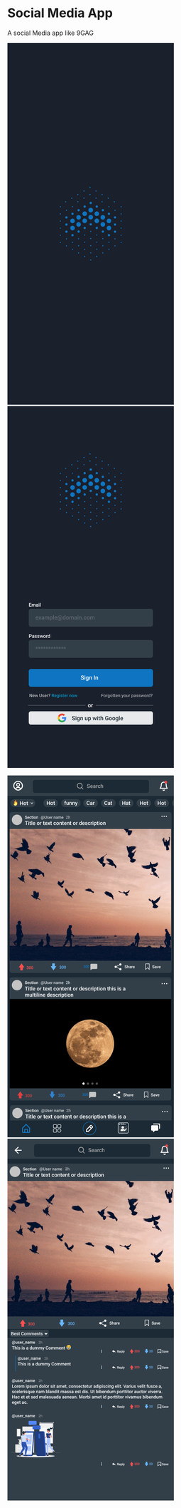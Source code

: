 # Social Media App
A social Media app like 9GAG

![](./assets/Splash-screen.png)    ![](./assets/login-screen.png)

![](./assets/landing-screen_card.png)   ![](./assets/post_screen.png)